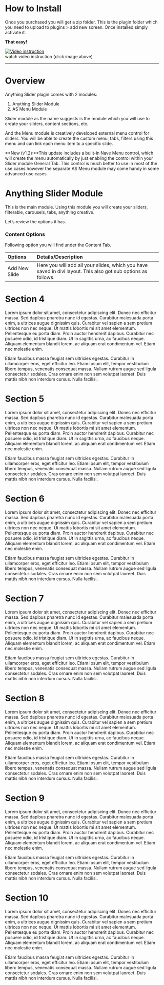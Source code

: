 # How to Install

Once you purchased you will get a zip folder. This is the plugin folder which you need to upload to plugins &gt; add new screen. Once installed simply activate it.

**That easy!**

[![Video instruction](http://img.youtube.com/vi/a1ZdBdFsteQ/0.jpg)](http://www.youtube.com/watch?v=a1ZdBdFsteQ)  
watch video instruction \(click image above\)

---

# Overview

Anything Slider plugin comes with 2 modules:

1. Anything Slider Module
2. AS Menu Module

Slider module as the name suggests is the module which you will use to create your sliders, content sections, etc.

And the Menu module is creatively developed external menu control for sliders. You will be able to create the custom menu, tabs, filters using this menu and can link each menu item to a specific slide.

**New \(v1.2\):**This update includes a built-in Nave Menu control, which will create the menu automatically by just enabling the control within your Slider module General Tab. This control is much better to use in most of the use cases however the separate AS Menu module may come handy in some advanced use cases.

# Anything Slider Module

This is the main module. Using this module you will create your sliders, filterable, carousels, tabs, anything creative.

Let’s review the options it has.

### Content Options

Following option you will find under the Content Tab.

| Options | Details/Description |
| :--- | :--- |
| Add New Slide  | Here you will add all your slides, which you have saved in divi layout. This also got sub options as follows. |

# Section 4

Lorem ipsum dolor sit amet, consectetur adipiscing elit. Donec nec efficitur massa. Sed dapibus pharetra nunc id egestas. Curabitur malesuada porta enim, a ultrices augue dignissim quis. Curabitur vel sapien a sem pretium ultrices non nec neque. Ut mattis lobortis mi sit amet elementum. Pellentesque eu porta diam. Proin auctor hendrerit dapibus. Curabitur nec posuere odio, id tristique diam. Ut in sagittis urna, ac faucibus neque. Aliquam elementum blandit lorem, ac aliquam erat condimentum vel. Etiam nec molestie enim.

Etiam faucibus massa feugiat sem ultricies egestas. Curabitur in ullamcorper eros, eget efficitur leo. Etiam ipsum elit, tempor vestibulum libero tempus, venenatis consequat massa. Nullam rutrum augue sed ligula consectetur sodales. Cras ornare enim non sem volutpat laoreet. Duis mattis nibh non interdum cursus. Nulla facilisi.

# Section 5

Lorem ipsum dolor sit amet, consectetur adipiscing elit. Donec nec efficitur massa. Sed dapibus pharetra nunc id egestas. Curabitur malesuada porta enim, a ultrices augue dignissim quis. Curabitur vel sapien a sem pretium ultrices non nec neque. Ut mattis lobortis mi sit amet elementum. Pellentesque eu porta diam. Proin auctor hendrerit dapibus. Curabitur nec posuere odio, id tristique diam. Ut in sagittis urna, ac faucibus neque. Aliquam elementum blandit lorem, ac aliquam erat condimentum vel. Etiam nec molestie enim.

Etiam faucibus massa feugiat sem ultricies egestas. Curabitur in ullamcorper eros, eget efficitur leo. Etiam ipsum elit, tempor vestibulum libero tempus, venenatis consequat massa. Nullam rutrum augue sed ligula consectetur sodales. Cras ornare enim non sem volutpat laoreet. Duis mattis nibh non interdum cursus. Nulla facilisi.

# Section 6

Lorem ipsum dolor sit amet, consectetur adipiscing elit. Donec nec efficitur massa. Sed dapibus pharetra nunc id egestas. Curabitur malesuada porta enim, a ultrices augue dignissim quis. Curabitur vel sapien a sem pretium ultrices non nec neque. Ut mattis lobortis mi sit amet elementum. Pellentesque eu porta diam. Proin auctor hendrerit dapibus. Curabitur nec posuere odio, id tristique diam. Ut in sagittis urna, ac faucibus neque. Aliquam elementum blandit lorem, ac aliquam erat condimentum vel. Etiam nec molestie enim.

Etiam faucibus massa feugiat sem ultricies egestas. Curabitur in ullamcorper eros, eget efficitur leo. Etiam ipsum elit, tempor vestibulum libero tempus, venenatis consequat massa. Nullam rutrum augue sed ligula consectetur sodales. Cras ornare enim non sem volutpat laoreet. Duis mattis nibh non interdum cursus. Nulla facilisi.

# Section 7

Lorem ipsum dolor sit amet, consectetur adipiscing elit. Donec nec efficitur massa. Sed dapibus pharetra nunc id egestas. Curabitur malesuada porta enim, a ultrices augue dignissim quis. Curabitur vel sapien a sem pretium ultrices non nec neque. Ut mattis lobortis mi sit amet elementum. Pellentesque eu porta diam. Proin auctor hendrerit dapibus. Curabitur nec posuere odio, id tristique diam. Ut in sagittis urna, ac faucibus neque. Aliquam elementum blandit lorem, ac aliquam erat condimentum vel. Etiam nec molestie enim.

Etiam faucibus massa feugiat sem ultricies egestas. Curabitur in ullamcorper eros, eget efficitur leo. Etiam ipsum elit, tempor vestibulum libero tempus, venenatis consequat massa. Nullam rutrum augue sed ligula consectetur sodales. Cras ornare enim non sem volutpat laoreet. Duis mattis nibh non interdum cursus. Nulla facilisi.

# Section 8

Lorem ipsum dolor sit amet, consectetur adipiscing elit. Donec nec efficitur massa. Sed dapibus pharetra nunc id egestas. Curabitur malesuada porta enim, a ultrices augue dignissim quis. Curabitur vel sapien a sem pretium ultrices non nec neque. Ut mattis lobortis mi sit amet elementum. Pellentesque eu porta diam. Proin auctor hendrerit dapibus. Curabitur nec posuere odio, id tristique diam. Ut in sagittis urna, ac faucibus neque. Aliquam elementum blandit lorem, ac aliquam erat condimentum vel. Etiam nec molestie enim.

Etiam faucibus massa feugiat sem ultricies egestas. Curabitur in ullamcorper eros, eget efficitur leo. Etiam ipsum elit, tempor vestibulum libero tempus, venenatis consequat massa. Nullam rutrum augue sed ligula consectetur sodales. Cras ornare enim non sem volutpat laoreet. Duis mattis nibh non interdum cursus. Nulla facilisi.

# Section 9

Lorem ipsum dolor sit amet, consectetur adipiscing elit. Donec nec efficitur massa. Sed dapibus pharetra nunc id egestas. Curabitur malesuada porta enim, a ultrices augue dignissim quis. Curabitur vel sapien a sem pretium ultrices non nec neque. Ut mattis lobortis mi sit amet elementum. Pellentesque eu porta diam. Proin auctor hendrerit dapibus. Curabitur nec posuere odio, id tristique diam. Ut in sagittis urna, ac faucibus neque. Aliquam elementum blandit lorem, ac aliquam erat condimentum vel. Etiam nec molestie enim.

Etiam faucibus massa feugiat sem ultricies egestas. Curabitur in ullamcorper eros, eget efficitur leo. Etiam ipsum elit, tempor vestibulum libero tempus, venenatis consequat massa. Nullam rutrum augue sed ligula consectetur sodales. Cras ornare enim non sem volutpat laoreet. Duis mattis nibh non interdum cursus. Nulla facilisi.

# Section 10

Lorem ipsum dolor sit amet, consectetur adipiscing elit. Donec nec efficitur massa. Sed dapibus pharetra nunc id egestas. Curabitur malesuada porta enim, a ultrices augue dignissim quis. Curabitur vel sapien a sem pretium ultrices non nec neque. Ut mattis lobortis mi sit amet elementum. Pellentesque eu porta diam. Proin auctor hendrerit dapibus. Curabitur nec posuere odio, id tristique diam. Ut in sagittis urna, ac faucibus neque. Aliquam elementum blandit lorem, ac aliquam erat condimentum vel. Etiam nec molestie enim.

Etiam faucibus massa feugiat sem ultricies egestas. Curabitur in ullamcorper eros, eget efficitur leo. Etiam ipsum elit, tempor vestibulum libero tempus, venenatis consequat massa. Nullam rutrum augue sed ligula consectetur sodales. Cras ornare enim non sem volutpat laoreet. Duis mattis nibh non interdum cursus. Nulla facilisi.

